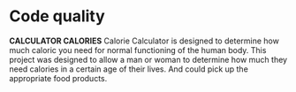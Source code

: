 # Code quality

**CALCULATOR CALORIES**
Calorie Calculator is designed to determine how much caloric you need for normal functioning of the human body.
This project was designed to allow a man or woman to determine how much they need calories in a certain age of their lives. 
And could pick up the appropriate food products.

